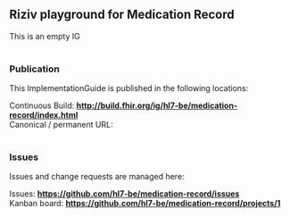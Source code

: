Riziv playground for Medication Record
---
This is an empty IG
<br> </br>
###
### Publication
This ImplementationGuide is published in the following locations:

Continuous Build: __http://build.fhir.org/ig/hl7-be/medication-record/index.html__  
Canonical / permanent URL: 
<br> </br>

### Issues
Issues and change requests are managed here:  

Issues:  __https://github.com/hl7-be/medication-record/issues__  
Kanban board:  __https://github.com/hl7-be/medication-record/projects/1__  


